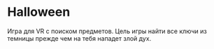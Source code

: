 # Halloween
Игра для VR с поиском предметов. Цель игры найти все ключи из темницы прежде чем на тебя нападет злой дух.
